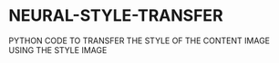 # NEURAL-STYLE-TRANSFER
PYTHON CODE TO TRANSFER THE STYLE OF THE CONTENT IMAGE USING THE STYLE IMAGE
